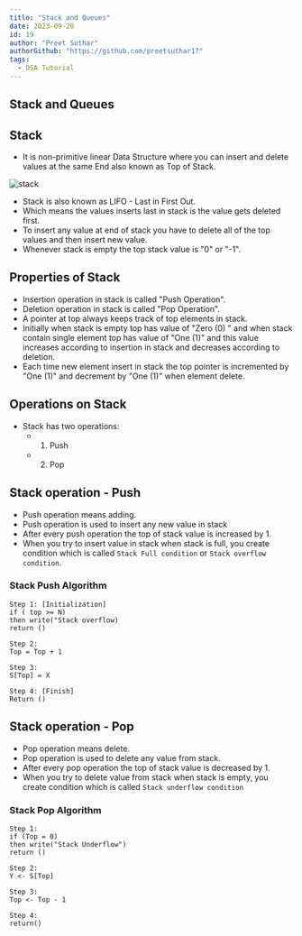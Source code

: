 ```yaml
---
title: "Stack and Queues"
date: 2023-09-20
id: 19
author: "Preet Suthar"
authorGithub: "https://github.com/preetsuthar17"
tags:
  - DSA Tutorial
---
```


## Stack and Queues

## Stack

- It is non-primitive linear Data Structure where you can insert and delete values at the same End also known as Top of Stack.

![stack](https://i.imgur.com/B6MvXk5.png)

- Stack is also known as LIFO - Last in First Out.
- Which means the values inserts last in stack is the value gets deleted first.
- To insert any value at end of stack you have to delete all of the top values and then insert new value.
- Whenever stack is empty the top stack value is "0" or "-1".

## Properties of Stack

- Insertion operation in stack is called "Push Operation".
- Deletion operation in stack is called "Pop Operation".
- A pointer at top always keeps track of top elements in stack.
- Initially when stack is empty top has value of "Zero (0) " and when stack contain single element top has value of "One (1)" and this value increases according to insertion in stack and decreases according to deletion.
- Each time new element insert in stack the top pointer is incremented by "One (1)" and decrement by "One (1)" when element delete.

## Operations on Stack

- Stack has two operations:
  - 1. Push
  - 2. Pop

## Stack operation - Push

- Push operation means adding.
- Push operation is used to insert any new value in stack
- After every push operation the top of stack value is increased by 1.
- When you try to insert value in stack when stack is full, you create condition which is called `Stack Full condition` or `Stack overflow condition`.

### Stack Push Algorithm

```plain
Step 1: [Initialization]
if ( top >= N)
then write("Stack overflow)
return ()

Step 2:
Top = Top + 1

Step 3:
S[Top] = X

Step 4: [Finish]
Return ()
```

## Stack operation - Pop

- Pop operation means delete.
- Pop operation is used to delete any value from stack.
- After every pop operation the top of stack value is decreased by 1.
- When you try to delete value from stack when stack is empty, you create condition which is called `Stack underflow condition`

### Stack Pop Algorithm

```plain
Step 1:
if (Top = 0)
then write("Stack Underflow")
return ()

Step 2:
Y <- S[Top]

Step 3:
Top <- Top - 1

Step 4:
return()
```
